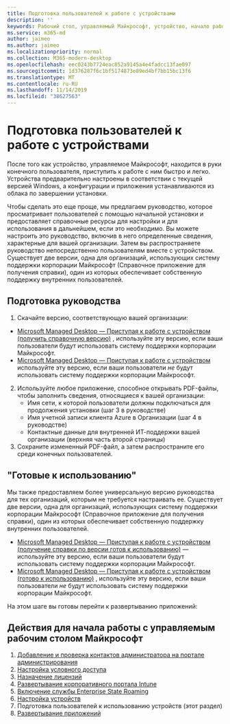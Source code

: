 ```yaml
---
title: Подготовка пользователей к работе с устройствами
description: ''
keywords: Рабочий стол, управляемый Майкрософт, устройство, начало работы, Microsoft 365
ms.service: m365-md
author: jaimeo
ms.author: jaimeo
ms.localizationpriority: normal
ms.collection: M365-modern-desktop
ms.openlocfilehash: eec0243b7724eac852a9145a4e4fadcc13fae097
ms.sourcegitcommit: 1d376287f6c1bf5174873e89ed4bf7bb15bc13f6
ms.translationtype: MT
ms.contentlocale: ru-RU
ms.lasthandoff: 11/14/2019
ms.locfileid: "38627563"
---
```

# <a name="get-your-users-ready-to-use-devices"></a>Подготовка пользователей к работе с устройствами

После того как устройство, управляемое Майкрософт, находится в руки конечного пользователя, приступить к работе с ним быстро и легко. Устройства предварительно настроены в соответствии с текущей версией Windows, а конфигурации и приложения устанавливаются из облака по завершении установки. 
 
Чтобы сделать это еще проще, мы предлагаем руководство, которое просматривает пользователей с помощью начальной установки и предоставляет справочные ресурсы для настройки и для использования в дальнейшем, если это необходимо. Вы можете настроить это руководство, включив в него определенные сведения, характерные для вашей организации. Затем вы распространяете руководство непосредственно пользователям вместе с устройством. Существует две версии, одна для организаций, использующих систему поддержки корпорации Майкрософт (Справочное приложение для получения справки), один из которых обеспечивает собственную поддержку внутренних пользователей.

## <a name="to-prepare-the-guide"></a>Подготовка руководства

1. Скачайте версию, соответствующую вашей организации:
- [Microsoft Managed Desktop — Приступая к работе с устройством (получить справочную версию)](https://github.com/MicrosoftDocs/microsoft-365-docs/raw/public/microsoft-365/managed-desktop/get-started/downloads/microsoft-managed-desktop-user-guide-help-custom-v2.pdf) , используйте эту версию, если ваши пользователи будут использовать систему поддержки корпорации Майкрософт.
- [Microsoft Managed Desktop — Приступая к работе с устройством](https://github.com/MicrosoftDocs/microsoft-365-docs/raw/public/microsoft-365/managed-desktop/get-started/downloads/microsoft-managed-desktop-user-guide-no-help-custom-v2.pdf) используйте эту версию, если ваши пользователи *не* будут использовать систему поддержки корпорации Майкрософт.
2. Используйте любое приложение, способное открывать PDF-файлы, чтобы заполнить сведения, относящиеся к вашей организации:
    - Имя сети, к которой пользователи должны подключаться для продолжения установки (шаг 3 в руководстве)
    - Имя учетной записи клиента Azure в Организации (шаг 4 в руководстве)
    - Контактные данные для внутренней ИТ-поддержки вашей организации (верхняя часть второй страницы)
3. Сохраните измененный PDF-файл, а затем распространите его среди конечных пользователей. 

## <a name="ready-to-use-guide"></a>"Готовые к использованию"

Мы также предоставляем более универсальную версию руководства для тех организаций, которым не требуется настраивать ее. Существует две версии, одна для организаций, использующих систему поддержки корпорации Майкрософт (Справочное приложение для получения справки), один из которых обеспечивает собственную поддержку внутренних пользователей.

- [Microsoft Managed Desktop — Приступая к работе с устройством (получение справки по версии готов к использованию)](https://github.com/MicrosoftDocs/microsoft-365-docs/raw/public/microsoft-365/managed-desktop/get-started/downloads/microsoft-managed-desktop-user-guide-help-v2.pdf) — используйте эту версию, если ваши пользователи будут использовать систему поддержки корпорации Майкрософт.
- [Microsoft Managed Desktop — Приступая к работе с устройством (готово к использованию)](https://github.com/MicrosoftDocs/microsoft-365-docs/raw/public/microsoft-365/managed-desktop/get-started/downloads/microsoft-managed-desktop-user-guide-no-help-v2.pdf) , используйте эту версию, если ваши пользователи *не* будут использовать систему поддержки корпорации Майкрософт.

На этом шаге вы готовы перейти к развертыванию приложений:


## <a name="steps-to-get-started-with-microsoft-managed-desktop"></a>Действия для начала работы с управляемым рабочим столом Майкрософт

1. [Добавление и проверка контактов администратора на портале администрирования](add-admin-contacts.md)
2. [Настройка условного доступа](conditional-access.md)
3. [Назначение лицензий](assign-licenses.md)
4. [Развертывание корпоративного портала Intune](company-portal.md)
5. [Включение службы Enterprise State Roaming](enterprise-state-roaming.md)
6. [Настройка устройств](set-up-devices.md)
7. Подготовка пользователей к использованию устройств (этот раздел)
8. [Развертывание приложений](deploy-apps.md)